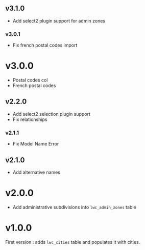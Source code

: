 ## v3.1.0

- Add select2 plugin support for admin zones

### v3.0.1

- Fix french postal codes import

# v3.0.0

- Postal codes col
- French postal codes

## v2.2.0

- Add select2 selection plugin support
- Fix relationships

### v2.1.1

- Fix Model Name Error

## v2.1.0

- Add alternative names

# v2.0.0

- Add administrative subdivisions into `lwc_admin_zones` table

# v1.0.0

First version : adds `lwc_cities` table and populates it with cities.